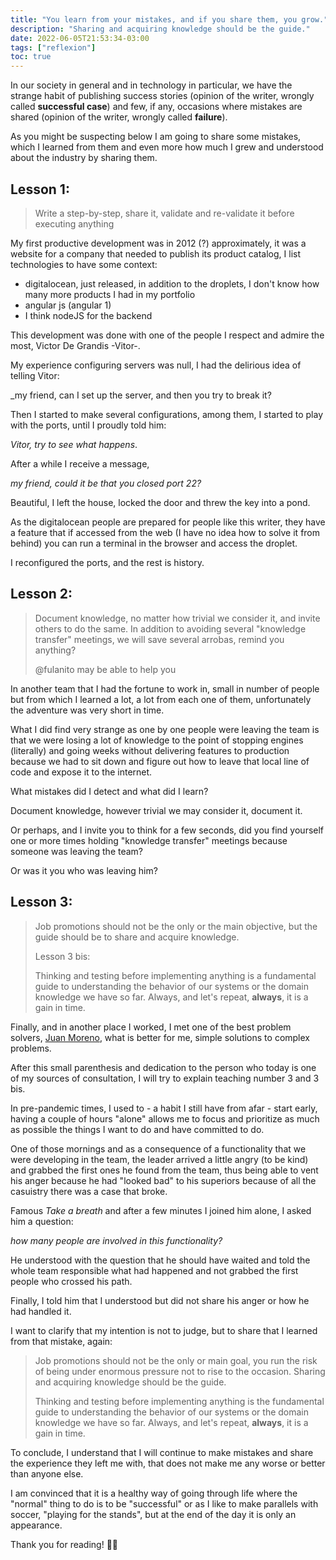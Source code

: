 ```yaml
---
title: "You learn from your mistakes, and if you share them, you grow."
description: "Sharing and acquiring knowledge should be the guide."
date: 2022-06-05T21:53:34-03:00
tags: ["reflexion"]
toc: true
---
```

In our society in general and in technology in particular, we have the strange habit of publishing success 
stories (opinion of the writer, wrongly called **successful case**) and few, if any, occasions where 
mistakes are shared (opinion of the writer, wrongly called **failure**).

As you might be suspecting below I am going to share some mistakes, which I learned from them and even more how much 
I grew and understood about the industry by sharing them.

## Lesson 1:

>Write a step-by-step, share it, validate and re-validate it before executing anything

My first productive development was in 2012 (?) approximately, it was a website for a company that needed to publish 
its product catalog, I list technologies to have some context:
- digitalocean, just released, in addition to the droplets, I don't know how many more products I had in my portfolio
- angular js (angular 1)
- I think nodeJS for the backend

This development was done with one of the people I respect and admire the most, Victor De Grandis -Vitor-. 

My experience configuring servers was null, I had the delirious idea of telling Vitor:

_my friend, can I set up the server, and then you try to break it?

Then I started to make several configurations, among them, I started to play with the ports, until I proudly told him:

_Vitor, try to see what happens_.

After a while I receive a message,

_my friend, could it be that you closed port 22?_

Beautiful, I left the house, locked the door and threw the key into a pond.

As the digitalocean people are prepared for people like this writer, they have a feature that if accessed 
from the web (I have no idea how to solve it from behind) you can run a terminal in the browser and access the droplet.

I reconfigured the ports, and the rest is history.

## Lesson 2:

> Document knowledge, no matter how trivial we consider it, and invite others to do the same. 
> In addition to avoiding several "knowledge transfer" meetings, we will save several arrobas, remind you anything?
> 
>@fulanito may be able to help you

In another team that I had the fortune to work in, small in number of people but from which I learned a lot, 
a lot from each one of them, unfortunately the adventure was very short in time.

What I did find very strange as one by one people were leaving the team is that we were losing a lot of knowledge 
to the point of stopping engines (literally) and going weeks without delivering features to production because 
we had to sit down and figure out how to leave that local line of code and expose it to the internet.

What mistakes did I detect and what did I learn?

Document knowledge, however trivial we may consider it, document it.

Or perhaps, and I invite you to think for a few seconds, did you find yourself one or more times holding 
"knowledge transfer" meetings because someone was leaving the team?

Or was it you who was leaving him?

## Lesson 3:

>Job promotions should not be the only or the main objective, but the guide should be to share and acquire knowledge.
>
>Lesson 3 bis:
> 
> Thinking and testing before implementing anything is a fundamental guide to understanding the behavior 
> of our systems or the domain knowledge we have so far. Always, and let's repeat, **always**, it is a gain in time.

Finally, and in another place I worked, I met one of the best problem solvers, 
[Juan Moreno](https://www.linkedin.com/in/morenojp/), what is better for me, simple solutions to complex problems.

After this small parenthesis and dedication to the person who today is one of my sources of consultation, 
I will try to explain teaching number 3 and 3 bis.

In pre-pandemic times, I used to - a habit I still have from afar - start early, having a couple of hours "alone" 
allows me to focus and prioritize as much as possible the things I want to do and have committed to do.

One of those mornings and as a consequence of a functionality that we were developing in the team, 
the leader arrived a little angry (to be kind) and grabbed the first ones he found from the team, 
thus being able to vent his anger because he had "looked bad" to his superiors because of all the casuistry 
there was a case that broke.

Famous _Take a breath_ and after a few minutes I joined him alone, I asked him a question:

_how many people are involved in this functionality?_

He understood with the question that he should have waited and told the whole team responsible what had happened 
and not grabbed the first people who crossed his path.

Finally, I told him that I understood but did not share his anger or how he had handled it.

I want to clarify that my intention is not to judge, but to share that I learned from that mistake, again:

>Job promotions should not be the only or main goal, you run the risk of being under enormous 
> pressure not to rise to the occasion. Sharing and acquiring knowledge should be the guide.
> 
> Thinking and testing before implementing anything is the fundamental guide to understanding the behavior 
> of our systems or the domain knowledge we have so far. 
> Always, and let's repeat, **always**, it is a gain in time.

To conclude, I understand that I will continue to make mistakes and share the experience they left me with, 
that does not make me any worse or better than anyone else.

I am convinced that it is a healthy way of going through life where the "normal" thing to do is to be "successful" 
or as I like to make parallels with soccer, "playing for the stands", but at the end of the day 
it is only an appearance.

Thank you for reading! 👋🏽
